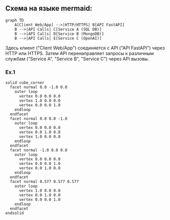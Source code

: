 ## Схема на языке mermaid:

```mermaid
graph TD
    A[Client Web/App] -->|HTTP/HTTPS| B[API FastAPI]
    B -->|API Calls| C[Service A (SQL DB)]
    B -->|API Calls| D[Service B (MongoDB)]
    B -->|API Calls| E[Service C (OpenAI)]
```

Здесь клиент ("Client Web/App") соединяется с API ("API FastAPI") через HTTP или HTTPS. 
Затем API перенаправляет запросы к различным службам ("Service A", "Service B", "Service C") через API вызовы.


### Ex.1

```stl
solid cube_corner
  facet normal 0.0 -1.0 0.0
    outer loop
      vertex 0.0 0.0 0.0
      vertex 1.0 0.0 0.0
      vertex 0.0 0.0 1.0
    endloop
  endfacet
  facet normal 0.0 0.0 -1.0
    outer loop
      vertex 0.0 0.0 0.0
      vertex 0.0 1.0 0.0
      vertex 1.0 0.0 0.0
    endloop
  endfacet
  facet normal -1.0 0.0 0.0
    outer loop
      vertex 0.0 0.0 0.0
      vertex 0.0 0.0 1.0
      vertex 0.0 1.0 0.0
    endloop
  endfacet
  facet normal 0.577 0.577 0.577
    outer loop
      vertex 1.0 0.0 0.0
      vertex 0.0 1.0 0.0
      vertex 0.0 0.0 1.0
    endloop
  endfacet
endsolid
```
